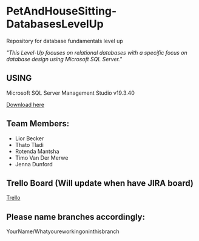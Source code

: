 # PetAndHouseSitting-DatabasesLevelUp
 Repository for database fundamentals level up

 _"This Level-Up focuses on relational databases with a specific focus on database design using Microsoft SQL Server."_

 ## USING
 
 Microsoft SQL Server Management Studio v19.3.40

 [Download here](https://learn.microsoft.com/en-us/sql/ssms/download-sql-server-management-studio-ssms?view=sql-server-ver16) 

 ## Team Members:
 - Lior Becker
 - Thato Tladi
 - Rotenda Mantsha
 - Timo Van Der Merwe
 - Jenna Dunford

## Trello Board (Will update when have JIRA board)
[Trello](https://trello.com/b/83zfvsd2/house-and-pet-sitting-level-up)


## Please name branches accordingly:

YourName/Whatyoureworkingoninthisbranch
